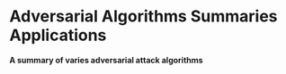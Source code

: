 # Adversarial Algorithms Summaries Applications
**A summary of varies adversarial attack algorithms**
